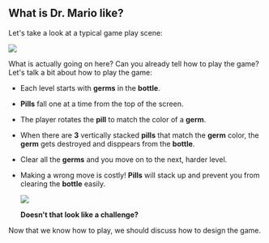 ## What is Dr. Mario like?
Let's take a look at a typical game play scene:

![](img/dr_mario_gameplay.jpg)

What is actually going on here? Can you already tell how to play the game? Let's talk a bit about how to play the game:

  * Each level starts with __germs__ in the __bottle__.
  * __Pills__ fall one at a time from the top of the screen.
  * The player rotates the __pill__ to match the color of a __germ__.
  * When there are __3__ vertically stacked __pills__ that match the __germ__ color, the __germ__ gets destroyed and disppears from the __bottle__.
  * Clear all the __germs__ and you move on to the next, harder level.
  * Making a wrong move is costly! __Pills__ will stack up and prevent you from clearing the __bottle__ easily.

    ![](img/dr_mario_gameplay_hard.jpg)

    __Doesn't that look like a challenge?__

Now that we know how to play, we should discuss how to design the game.
